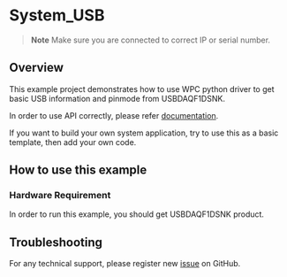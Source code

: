 # System_USB
> **Note**
> Make sure you are connected to correct IP or serial number.

## Overview

This example project demonstrates how to use WPC python driver to get basic USB information and pinmode from USBDAQF1DSNK.

In order to use API correctly, please refer [documentation](https://wpc-systems-ltd.github.io/WPC_Python_driver_release/).

If you want to build your own system application, try to use this as a basic template, then add your own code.

## How to use this example

### Hardware Requirement

In order to run this example, you should get USBDAQF1DSNK product.

## Troubleshooting

For any technical support, please register new [issue](https://github.com/WPC-Systems-Ltd/WPC_Python_driver_release/issues) on GitHub.